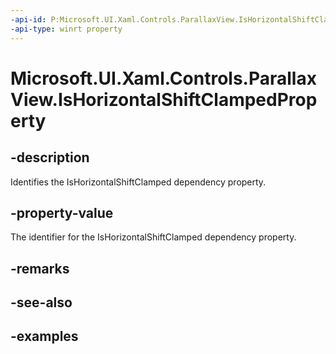 ```yaml
---
-api-id: P:Microsoft.UI.Xaml.Controls.ParallaxView.IsHorizontalShiftClampedProperty
-api-type: winrt property
---
```

<!-- Property syntax.
public DependencyProperty IsHorizontalShiftClampedProperty { get; }
-->

# Microsoft.UI.Xaml.Controls.ParallaxView.IsHorizontalShiftClampedProperty


## -description

Identifies the IsHorizontalShiftClamped dependency property.


## -property-value

The identifier for the IsHorizontalShiftClamped dependency property.


## -remarks


## -see-also


## -examples


